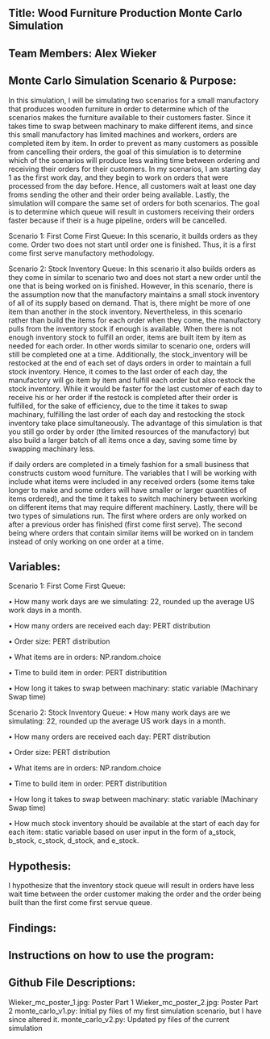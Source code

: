 ## Title: Wood Furniture Production Monte Carlo Simulation

## Team Members: Alex Wieker

## Monte Carlo Simulation Scenario & Purpose: 
In this simulation, I will be simulating two scenarios for a small manufactory that produces wooden furniture in order to determine which of the scenarios makes the furniture available to their customers faster. Since it takes time to swap between machinary to make different items, and since  this small manufactory has limited machines and workers, orders are completed item by item. In order to prevent as many customers as possible from cancelling their orders,  the goal of this simulation is  to determine which of the scenarios will produce less waiting time between ordering and receiving their orders for their customers. In my scenarios, I am starting  day 1 as the first work day, and they begin to work on orders that were processed from the day  before.  Hence, all customers wait at least one day froms sending the other and their order being available. Lastly, the simulation will compare the same  set of orders for both scenarios. The goal is to determine which queue will result in customers receiving their orders faster because if their is a huge pipeline, orders will be cancelled.
 
Scenario 1: First Come First Queue:
In this scenario, it builds orders as they come. Order two does not start until order one is  finished. Thus, it is a  first come first serve manufactory  methodology. 

Scenario 2: Stock Inventory Queue:
In this scenario it also builds orders as they come in similar to scenario two and does not start a new order until the one that is being worked on is finished. However, in this scenario, there is the  assumption now that the manufactory maintains a small stock inventory of all of its supply based on demand. That is, there might be more of one item than another in the stock inventory. Nevertheless, in this scenario rather than build the items for each order when they come, the manufactory pulls from the inventory stock if enough is available. When there is not enough inventory stock to fulfill an order, items are built item by item as needed for each order. In other words similar to scenario one, orders will still be completed one at a time. Additionally, the stock_inventory will be restocked at the end of each set of days orders in order to maintain a full stock inventory. Hence, it comes to the last order of each day, the manufactory will go item by item and fulfill each order but also  restock the stock inventory. While it would be faster for the last customer of each day to receive his or her order if the restock is completed after their order is fulfilled, for the sake of efficiency, due to the time it takes to swap machinary, fulfilling the last order of each day and restocking the stock inventory take place simultaneously. The advantage of this simulation is that you still go order by order (the limited resources of the manufactory) but also build a larger batch of all items once a day, saving some time by swapping machinary less.

if daily orders are completed in a timely fashion for a small business that constructs custom wood furniture. The variables that I will be working with include what items were included in any received orders (some items take longer to make and some orders will have smaller or larger quantities of items ordered), and the time it takes to switch machinery between working on different items that may require different machinery. Lastly, there will be two types of simulations run. The first where orders are only worked on after a previous order has finished (first come first serve). The second being where orders that contain similar items will be worked on in tandem instead of only working on one order at a time. 

## Variables:
Scenario 1: First Come First Queue:

• How many work days are we simulating: 22, rounded up the average US work days in a month. 

• How many orders are received each day: PERT distribution 

• Order size: PERT distribution 

• What items are in orders: NP.random.choice

• Time to build item in order: PERT distributition

• How long it takes to swap between machinary: static variable (Machinary Swap time)

Scenario 2: Stock Inventory Queue:
• How many work days are we simulating: 22, rounded up the average US work days in a month. 

• How many orders are received each day: PERT distribution 

• Order size: PERT distribution 

• What items are in orders: NP.random.choice

• Time to build item in order: PERT distributition

• How long it takes to swap between machinary: static variable (Machinary Swap time)

• How much stock inventory should be available at the start of each day for each item: static variable based on user input in the form of a_stock, b_stock, c_stock,  d_stock, and e_stock.

## Hypothesis: 
I hypothesize that the inventory stock queue will result in orders have less wait time between the order customer making the order and the order being built than the first come first servue queue.  

## Findings: 

## Instructions on how to use the program:


## Github File Descriptions:
Wieker_mc_poster_1.jpg: Poster Part 1
Wieker_mc_poster_2.jpg: Poster Part 2
monte_carlo_v1.py: Initial py files of my first simulation scenario, but I have since altered it.
monte_carlo_v2.py: Updated py files of the current simulation
